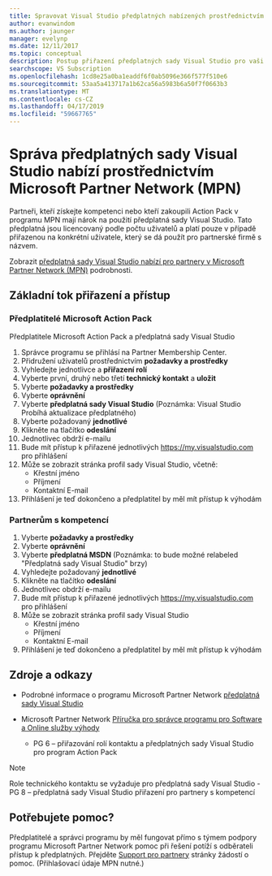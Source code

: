 ```yaml
---
title: Spravovat Visual Studio předplatných nabízených prostřednictvím Microsoft Partner Network (MPN) | Dokumentace Microsoftu
author: evanwindom
ms.author: jaunger
manager: evelynp
ms.date: 12/11/2017
ms.topic: conceptual
description: Postup přiřazení předplatných sady Visual Studio pro vaši koncoví uživatelé, pro partnery MPN.
searchscope: VS Subscription
ms.openlocfilehash: 1cd8e25a0ba1eaddf6f0ab5096e366f577f510e6
ms.sourcegitcommit: 53aa5a413717a1b62ca56a5983b6a50f7f0663b3
ms.translationtype: MT
ms.contentlocale: cs-CZ
ms.lasthandoff: 04/17/2019
ms.locfileid: "59667765"
---
```

# <a name="managing-visual-studio-subscriptions-offered-through-the-microsoft-partner-network-mpn"></a>Správa předplatných sady Visual Studio nabízí prostřednictvím Microsoft Partner Network (MPN)

Partneři, kteří získejte kompetenci nebo kteří zakoupili Action Pack v programu MPN mají nárok na použití předplatná sady Visual Studio. Tato předplatná jsou licencovaný podle počtu uživatelů a platí pouze v případě přiřazenou na konkrétní uživatele, který se dá použít pro partnerské firmě s názvem.

Zobrazit [předplatná sady Visual Studio nabízí pro partnery v Microsoft Partner Network (MPN)](program-mpn.md) podrobnosti.

## <a name="high-level-assignment-and-access-flow"></a>Základní tok přiřazení a přístup

### <a name="microsoft-action-pack-subscribers"></a>Předplatitelé Microsoft Action Pack
Předplatitele Microsoft Action Pack a předplatná sady Visual Studio

1. Správce programu se přihlásí na Partner Membership Center.
2. Přidružení uživatelů prostřednictvím **požadavky a prostředky**
3. Vyhledejte jednotlivce a **přiřazení rolí**
4. Vyberte první, druhý nebo třetí **technický kontakt** a **uložit**
5. Vyberte **požadavky a prostředky**
6. Vyberte **oprávnění**
7. Vyberte **předplatná sady Visual Studio** (Poznámka: Visual Studio Probíhá aktualizace předplatného)
8. Vyberte požadovaný **jednotlivé**
9. Klikněte na tlačítko **odeslání**
10. Jednotlivec obdrží e-mailu
11. Bude mít přístup k přiřazené jednotlivých [ https://my.visualstudio.com ](https://my.visualstudio.com?wt.mc_id=o~msft~docs) pro přihlášení
12. Může se zobrazit stránka profil sady Visual Studio, včetně:
    - Křestní jméno
    - Příjmení
    - Kontaktní E-mail
13. Přihlášení je teď dokončeno a předplatitel by měl mít přístup k výhodám

### <a name="competency-partners"></a>Partnerům s kompetencí
1. Vyberte **požadavky a prostředky**
2. Vyberte **oprávnění**
3. Vyberte **předplatná MSDN** (Poznámka: to bude možné relabeled "Předplatná sady Visual Studio" brzy)
4. Vyhledejte požadovaný **jednotlivé**
5. Klikněte na tlačítko **odeslání**
6. Jednotlivec obdrží e-mailu
7. Bude mít přístup k přiřazené jednotlivých [ https://my.visualstudio.com ](https://my.visualstudio.com?wt.mc_id=o~msft~docs) pro přihlášení
8. Může se zobrazit stránka profil sady Visual Studio
    - Křestní jméno
    - Příjmení
    - Kontaktní E-mail
9. Přihlášení je teď dokončeno a předplatitel by měl mít přístup k výhodám

## <a name="resources-and-references"></a>Zdroje a odkazy

- Podrobné informace o programu Microsoft Partner Network [předplatná sady Visual Studio](https://partner.microsoft.com/membership/msdn-subscriptions)

- Microsoft Partner Network [Příručka pro správce programu pro Software a Online služby výhody](https://assets.microsoft.com/Program-Administrator-Guide-to-Software-and-Online-Services-Benefits_1.pdf)
    - PG 6 – přiřazování rolí kontaktu a předplatných sady Visual Studio pro program Action Pack

> [!NOTE]
> Role technického kontaktu se vyžaduje pro předplatná sady Visual Studio
>     - PG 8 – předplatná sady Visual Studio přiřazení pro partnery s kompetencí

## <a name="need-help"></a>Potřebujete pomoc?
Předplatitelé a správci programu by měl fungovat přímo s týmem podpory programu Microsoft Partner Network pomoc při řešení potíží s odběrateli přístup k předplatných. Přejděte [Support pro partnery](https://partner.microsoft.com/support) stránky žádostí o pomoc. (Přihlašovací údaje MPN nutné.)
